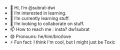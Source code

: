 - 👋 Hi, I’m @subrat-dwi
- 👀 I’m interested in learning.
- 🌱 I’m currently learning stuff.
- 💞️ I’m looking to collaborate on stuff.
- 📫 How to reach me : insta? dw1subrat
- 😄 Pronouns: he/him/bro/love
- ⚡ Fun fact: I think I'm cool, but I might just be Toxic

<!---
subrat-dwi/subrat-dwi is a ✨ special ✨ repository because its `README.md` (this file) appears on your GitHub profile.
You can click the Preview link to take a look at your changes.
--->
